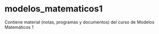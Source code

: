 # modelos_matematicos1
Contiene material (notas, programas y documentos) del curso de Modelos Matemáticos 1 
